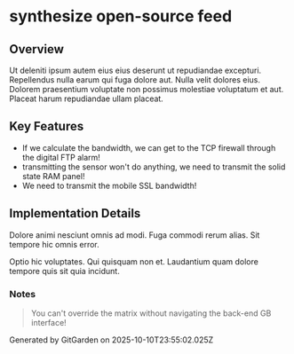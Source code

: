 # synthesize open-source feed

## Overview
Ut deleniti ipsum autem eius eius deserunt ut repudiandae excepturi. Repellendus nulla earum qui fuga dolore aut. Nulla velit dolores eius. Dolorem praesentium voluptate non possimus molestiae voluptatum et aut. Placeat harum repudiandae ullam placeat.

## Key Features
- If we calculate the bandwidth, we can get to the TCP firewall through the digital FTP alarm!
- transmitting the sensor won't do anything, we need to transmit the solid state RAM panel!
- We need to transmit the mobile SSL bandwidth!

## Implementation Details
Dolore animi nesciunt omnis ad modi. Fuga commodi rerum alias. Sit tempore hic omnis error.
 Optio hic voluptates. Qui quisquam non et. Laudantium quam dolore tempore quis sit quia incidunt.

### Notes
> You can't override the matrix without navigating the back-end GB interface!

Generated by GitGarden on 2025-10-10T23:55:02.025Z
